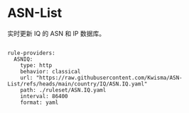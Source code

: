 
# ASN-List

实时更新 IQ 的 ASN 和 IP 数据库。

<pre><code class="language-javascript">
rule-providers:
  ASNIQ:
    type: http
    behavior: classical
    url: "https://raw.githubusercontent.com/Kwisma/ASN-List/refs/heads/main/country/IQ/ASN.IQ.yaml"
    path: ./ruleset/ASN.IQ.yaml
    interval: 86400
    format: yaml
</code></pre>